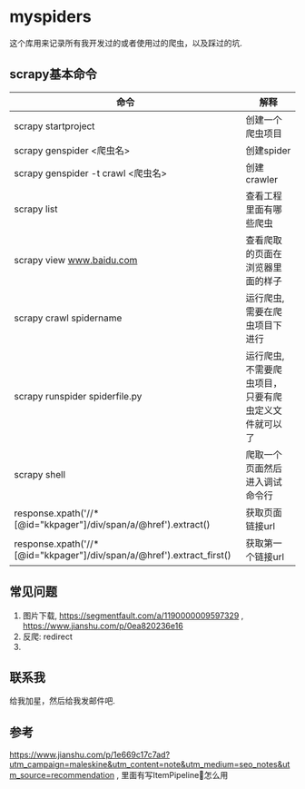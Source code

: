 # myspiders
这个库用来记录所有我开发过的或者使用过的爬虫，以及踩过的坑.


## scrapy基本命令

命令 | 解释
-----|-----
scrapy startproject | 创建一个爬虫项目
scrapy genspider <爬虫名> <domain> | 创建spider
scrapy genspider -t crawl <爬虫名> <domain> | 创建crawler
scrapy list | 查看工程里面有哪些爬虫
scrapy view www.baidu.com | 查看爬取的页面在浏览器里面的样子
scrapy crawl spidername | 运行爬虫, 需要在爬虫项目下进行
scrapy runspider spiderfile.py | 运行爬虫, 不需要爬虫项目，只要有爬虫定义文件就可以了
scrapy shell <url> | 爬取一个页面然后进入调试命令行
response.xpath('//*[@id="kkpager"]/div/span/a/@href').extract() | 获取页面链接url
response.xpath('//*[@id="kkpager"]/div/span/a/@href').extract_first() | 获取第一个链接url


## 常见问题
1. 图片下载, https://segmentfault.com/a/1190000009597329 , https://www.jianshu.com/p/0ea820236e16
2. 反爬: redirect
3. 


## 联系我
给我加星，然后给我发邮件吧.

## 参考

https://www.jianshu.com/p/1e669c17c7ad?utm_campaign=maleskine&utm_content=note&utm_medium=seo_notes&utm_source=recommendation , 里面有写ItemPipeline怎么用